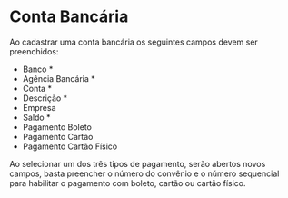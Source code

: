# Conta Bancária

Ao cadastrar uma conta bancária os seguintes campos devem ser preenchidos:

* Banco \*
* Agência Bancária \*
* Conta \*
* Descrição \*
* Empresa
* Saldo \*
* Pagamento Boleto
* Pagamento Cartão
* Pagamento Cartão Físico

Ao selecionar um dos três tipos de pagamento, serão abertos novos campos, basta preencher o número do convênio e o número sequencial para habilitar o pagamento com boleto, cartão ou cartão físico.

